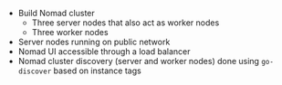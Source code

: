 * Build Nomad cluster
  * Three server nodes that also act as worker nodes
  * Three worker nodes
* Server nodes running on public network
* Nomad UI accessible through a load balancer
* Nomad cluster discovery (server and worker nodes) done using `go-discover` based on instance tags
